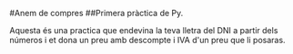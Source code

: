 #Anem de compres
##Primera pràctica de Py.

Aquesta és una practica que endevina la teva lletra del DNI a partir dels números i et dona un preu amb descompte i IVA d'un preu que li posaras.